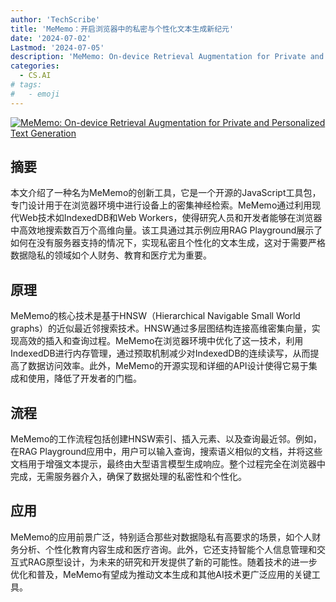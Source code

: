 ```yaml
---
author: 'TechScribe'
title: 'MeMemo：开启浏览器中的私密与个性化文本生成新纪元'
date: '2024-07-02'
Lastmod: '2024-07-05'
description: 'MeMemo: On-device Retrieval Augmentation for Private and Personalized Text Generation'
categories:
  - CS.AI
# tags:
#   - emoji
---
```


[![MeMemo: On-device Retrieval Augmentation for Private and Personalized Text Generation](https://arxiv-research-1301205113.cos.ap-guangzhou.myqcloud.com/images/2407.01972v1.pdf_0.jpg)](https://arxiv.org/abs/2407.01972v1)

## 摘要

本文介绍了一种名为MeMemo的创新工具，它是一个开源的JavaScript工具包，专门设计用于在浏览器环境中进行设备上的密集神经检索。MeMemo通过利用现代Web技术如IndexedDB和Web Workers，使得研究人员和开发者能够在浏览器中高效地搜索数百万个高维向量。该工具通过其示例应用RAG Playground展示了如何在没有服务器支持的情况下，实现私密且个性化的文本生成，这对于需要严格数据隐私的领域如个人财务、教育和医疗尤为重要。<!--more-->

## 原理

MeMemo的核心技术是基于HNSW（Hierarchical Navigable Small World graphs）的近似最近邻搜索技术。HNSW通过多层图结构连接高维密集向量，实现高效的插入和查询过程。MeMemo在浏览器环境中优化了这一技术，利用IndexedDB进行内存管理，通过预取机制减少对IndexedDB的连续读写，从而提高了数据访问效率。此外，MeMemo的开源实现和详细的API设计使得它易于集成和使用，降低了开发者的门槛。

## 流程

MeMemo的工作流程包括创建HNSW索引、插入元素、以及查询最近邻。例如，在RAG Playground应用中，用户可以输入查询，搜索语义相似的文档，并将这些文档用于增强文本提示，最终由大型语言模型生成响应。整个过程完全在浏览器中完成，无需服务器介入，确保了数据处理的私密性和个性化。

## 应用

MeMemo的应用前景广泛，特别适合那些对数据隐私有高要求的场景，如个人财务分析、个性化教育内容生成和医疗咨询。此外，它还支持智能个人信息管理和交互式RAG原型设计，为未来的研究和开发提供了新的可能性。随着技术的进一步优化和普及，MeMemo有望成为推动文本生成和其他AI技术更广泛应用的关键工具。